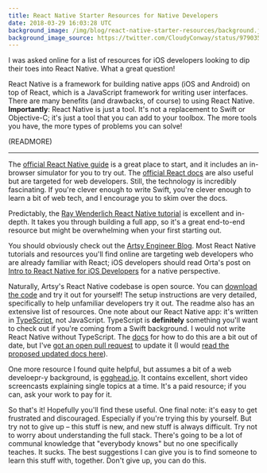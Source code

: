 ```yaml
---
title: React Native Starter Resources for Native Developers
date: 2018-03-29 16:03:28 UTC
background_image: /img/blog/react-native-starter-resources/background.jpg
background_image_source: https://twitter.com/CloudyConway/status/979035292308066304
---
```


I was asked online for a list of resources for iOS developers looking to dip their toes into React Native. What a great question!

React Native is a framework for building native apps (iOS and Android) on top of React, which is a JavaScript framework for writing user interfaces. There are many benefits (and drawbacks, of course) to using React Native. **Importantly**: React Native is just a tool. It's not a replacement to Swift or Objective-C; it's just a tool that you can add to your toolbox. The more tools you have, the more types of problems you can solve!

(READMORE)

---

The [official React Native guide](https://facebook.github.io/react-native/docs/tutorial.html) is a great place to start, and it includes an in-browser simulator for you to try out. The [official React docs](https://reactjs.org) are also useful but are targeted for web developers. Still, the technology is incredibly fascinating. If you're clever enough to write Swift, you're clever enough to learn a bit of web tech, and I encourage you to skim over the docs.

Predictably, the [Ray Wenderlich React Native tutorial](https://www.raywenderlich.com/165140/react-native-tutorial-building-ios-android-apps-javascript) is excellent and in-depth. It takes you through building a full app, so it's a great end-to-end resource but might be overwhelming when your first starting out.

You should obviously check out the [Artsy Engineer Blog](http://artsy.github.io/blog/categories/reactnative/). Most React Native tutorials and resources you'll find online are targeting web developers who are already familiar with React; iOS developers should read Orta's post on [Intro to React Native for iOS Developers](http://artsy.github.io/blog/2017/07/06/React-Native-for-iOS-devs/) for a native perspective.

Naturally, Artsy's React Native codebase is open source. You can [download the code](https://github.com/artsy/emission/) and try it out for yourself! The setup instructions are very detailed, specifically to help unfamiliar developers try it out. The readme also has an extensive list of resources. One note about our React Native app: it's written in [TypeScript](http://www.typescriptlang.org), not JavaScript. TypeScript is **definitely** something you'll want to check out if you're coming from a Swift background. I would not write React Native without TypeScript. The [docs](https://github.com/Microsoft/TypeScript-React-Native-Starter) for how to do this are a bit out of date, but I've [got an open pull request](https://github.com/Microsoft/TypeScript-React-Native-Starter/pull/35) to update it (I would [read the proposed updated docs here](https://github.com/ashfurrow/TypeScript-React-Native-Starter/blob/dbf315587d8a3ccb6f1c2586e63f2e775e1487f2/README.md)).

One more resource I found quite helpful, but assumes a bit of a web develoepr-y background, is [egghead.io](https://egghead.io). It contains excellent, short video screencasts explaining single topics at a time. It's a paid resource; if you can, ask your work to pay for it.

So that's it! Hopefully you'll find these useful. One final note: it's easy to get frustrated and discouraged. Especially if you're trying this by yourself. But try not to give up – this stuff is new, and new stuff is always difficult. Try not to worry about understanding the full stack. There's going to be a lot of communal knowledge that "everybody knows" but no one specifically teaches. It sucks. The best suggestions I can give you is to find someone to learn this stuff with, together. Don't give up, you can do this.
